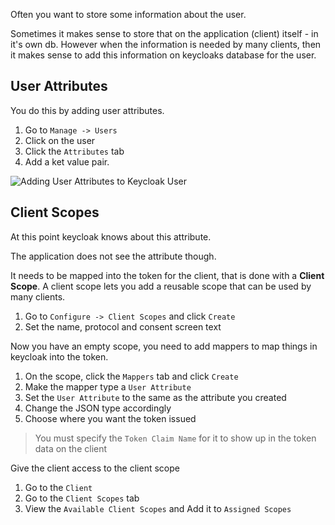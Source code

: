 Often you want to store some information about the user.

Sometimes it makes sense to store that on the application (client) itself - in it's own db.
However when the information is needed by many clients, then it makes sense to add this information on keycloaks database for the user.

## User Attributes

You do this by adding user attributes.

1. Go to `Manage -> Users`
2. Click on the user
3. Click the `Attributes` tab
4. Add a ket value pair.

![Adding User Attributes to Keycloak User](/assets/keycloak/user-attributes.png)

## Client Scopes

At this point keycloak knows about this attribute.

The application does not see the attribute though.

It needs to be mapped into the token for the client, that is done with a **Client Scope**.
A client scope lets you add a reusable scope that can be used by many clients.

1. Go to `Configure -> Client Scopes` and click `Create`
2. Set the name, protocol and consent screen text

Now you have an empty scope, you need to add mappers to map things in keycloak into the token.

1. On the scope, click the `Mappers` tab and click `Create`
2. Make the mapper type a `User Attribute`
3. Set the `User Attribute` to the same as the attribute you created
4. Change the JSON type accordingly
5. Choose where you want the token issued

> You must specify the `Token Claim Name` for it to show up in the token data on the client

Give the client access to the client scope

1. Go to the `Client`
2. Go to the `Client Scopes` tab
3. View the `Available Client Scopes` and Add it to `Assigned Scopes`
